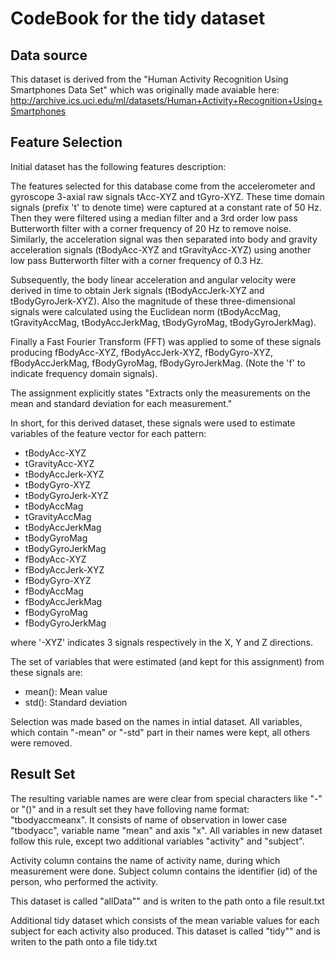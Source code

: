 CodeBook for the tidy dataset
=============================

Data source
-----------
This dataset is derived from the "Human Activity Recognition Using Smartphones Data Set" which was originally made avaiable here: http://archive.ics.uci.edu/ml/datasets/Human+Activity+Recognition+Using+Smartphones

Feature Selection 
-----------------
Initial dataset has the following features description:

The features selected for this database come from the accelerometer and gyroscope 3-axial raw signals tAcc-XYZ and tGyro-XYZ. These time domain signals (prefix 't' to denote time) were captured at a constant rate of 50 Hz. Then they were filtered using a median filter and a 3rd order low pass Butterworth filter with a corner frequency of 20 Hz to remove noise. Similarly, the acceleration signal was then separated into body and gravity acceleration signals (tBodyAcc-XYZ and tGravityAcc-XYZ) using another low pass Butterworth filter with a corner frequency of 0.3 Hz. 

Subsequently, the body linear acceleration and angular velocity were derived in time to obtain Jerk signals (tBodyAccJerk-XYZ and tBodyGyroJerk-XYZ). Also the magnitude of these three-dimensional signals were calculated using the Euclidean norm (tBodyAccMag, tGravityAccMag, tBodyAccJerkMag, tBodyGyroMag, tBodyGyroJerkMag). 

Finally a Fast Fourier Transform (FFT) was applied to some of these signals producing fBodyAcc-XYZ, fBodyAccJerk-XYZ, fBodyGyro-XYZ, fBodyAccJerkMag, fBodyGyroMag, fBodyGyroJerkMag. (Note the 'f' to indicate frequency domain signals). 

The assignment explicitly states "Extracts only the measurements on the mean and standard deviation for each measurement."

In short, for this derived dataset, these signals were used to estimate variables of the feature vector for each pattern:

* tBodyAcc-XYZ
* tGravityAcc-XYZ
* tBodyAccJerk-XYZ
* tBodyGyro-XYZ
* tBodyGyroJerk-XYZ
* tBodyAccMag
* tGravityAccMag
* tBodyAccJerkMag
* tBodyGyroMag
* tBodyGyroJerkMag
* fBodyAcc-XYZ
* fBodyAccJerk-XYZ
* fBodyGyro-XYZ
* fBodyAccMag
* fBodyAccJerkMag
* fBodyGyroMag
* fBodyGyroJerkMag

where '-XYZ' indicates 3 signals respectively in the X, Y and Z directions.

The set of variables that were estimated (and kept for this assignment) from these signals are: 

* mean(): Mean value
* std(): Standard deviation

Selection was made based on the names in intial dataset. All variables, which contain "-mean" or "-std" part in their names were kept, all others were removed.

Result Set
-----------
The resulting variable names are were clear from special characters like "-" or "()" and in a result set they have folloving name format: "tbodyaccmeanx". It consists of name of observation in lower case "tbodyacc", variable name "mean" and axis "x". All variables in new dataset follow this rule, except two additional variables "activity" and "subject".

Activity column contains the name of activity name, during which measurement were done.
Subject column contains the identifier (id) of the person, who performed the activity.

This dataset is called "allData"" and is writen to the path onto a file result.txt

Additional tidy dataset which consists of the mean variable values for each subject for each activity also produced.
This dataset is called "tidy"" and is writen to the path onto a file tidy.txt


